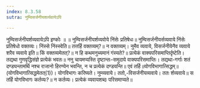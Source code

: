 ```yaml
---
index: 8.3.58
sutra: नुम्विसर्जनीयशर्व्यवायेऽपि

---
```

नुम्विसर्जनीयर्शव्यवायेऽपि इण्कोः ॥ ॥ नुम्विसर्जनीयर्शव्यवोये निंसेः प्रतिषेधः॥ नुम्विसर्जनीयर्सव्यवाये निंसेः प्रतिषेधो वक्तव्यः। निंस्से निंस्स्वेति॥ तत्तर्हि वक्तव्यम्?॥ न वक्तव्यम्। नुमैव व्यवाये, विसर्जनीयेनैव व्यवाये शरैव व्यवाये इति॥ किं वक्तव्यमेतत्?॥ न हि कथमनुच्यमानं गंस्यते?॥ प्रत्येकं वाक्यपरिसमाप्तिर्दृष्टेति। तद्यथा गुणवृद्धिसंज्ञे प्रत्येकं भवतः॥ ननु चायमप्यस्ति दृष्टान्तः-समुदाये वाक्यपरिसमाप्तिः। तद्यथा-गर्गाः शतं दण्ड्यन्तामर्थि नश्च राजानो हिरण्येन भवन्ति, न च प्रत्येकं दण्डयन्ति॥ एवं तर्हि॥योगविभागात्सिद्धम्॥(योगविभागात्सिद्धमेतत्(1))। योगविभागः करिष्यते। नुम्व्यवाये। ततो,-विसर्जनीयव्यवाये। ततः र्शव्यवाये॥ स तर्हि योगविभागः कर्तव्यः?॥ न कर्तव्यः। प्रत्येकं व्यवायशब्दः परिसमाप्यते॥